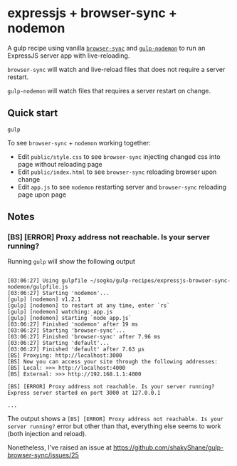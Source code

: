 # expressjs + browser-sync + nodemon

A gulp recipe using vanilla [```browser-sync```](https://github.com/shakyShane/browser-sync) and [```gulp-nodemon```](https://github.com/JacksonGariety/gulp-nodemon) to run an ExpressJS server app with live-reloading.

```browser-sync``` will watch and live-reload files that does not require a server restart.

```gulp-nodemon``` will watch files that requires a server restart on change.

## Quick start

```
gulp
```

To see ```browser-sync``` + ```nodemon``` working together:

* Edit ```public/style.css``` to see ```browser-sync``` injecting changed css into page without reloading page
* Edit ```public/index.html``` to see ```browser-sync``` reloading browser upon change
* Edit ```app.js``` to see ```nodemon``` restarting server and ```browser-sync``` reloading page upon page

## Notes

### [BS] [ERROR] Proxy address not reachable. Is your server running?

Running ```gulp``` will show the following output

```

[03:06:27] Using gulpfile ~/sogko/gulp-recipes/expressjs-browser-sync-nodemon/gulpfile.js
[03:06:27] Starting 'nodemon'...
[gulp] [nodemon] v1.2.1
[gulp] [nodemon] to restart at any time, enter `rs`
[gulp] [nodemon] watching: app.js
[gulp] [nodemon] starting `node app.js`
[03:06:27] Finished 'nodemon' after 19 ms
[03:06:27] Starting 'browser-sync'...
[03:06:27] Finished 'browser-sync' after 7.96 ms
[03:06:27] Starting 'default'...
[03:06:27] Finished 'default' after 7.63 μs
[BS] Proxying: http://localhost:3000
[BS] Now you can access your site through the following addresses:
[BS] Local: >>> http://localhost:4000
[BS] External: >>> http://192.168.1.1:4000

[BS] [ERROR] Proxy address not reachable. Is your server running?
Express server started on port 3000 at 127.0.0.1

...

```

The output shows a ```[BS] [ERROR] Proxy address not reachable. Is your server running?``` error but 
other than that, everything else seems to work (both injection and reload).

Nonetheless, I've raised an issue at https://github.com/shakyShane/gulp-browser-sync/issues/25

